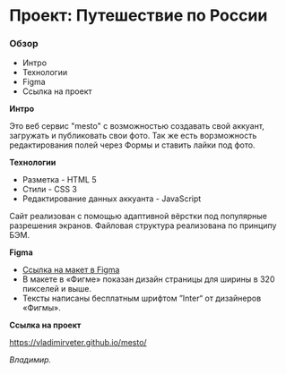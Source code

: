 # Проект: Путешествие по России

### Обзор
* Интро
* Технологии
* Figma
* Ссылка на проект

**Интро**

Это веб сервис "mesto" с возможностью создавать свой аккуант, загружать и публиковать свои фото.
Так же есть ворзможность редактирования полей через Формы и ставить лайки под фото.

**Технологии**

* Разметка - HTML 5
* Стили - CSS 3 
* Редактирование данных аккуанта - JavaScript

Сайт реализован с помощью адаптивной вёрстки под популярные разрешения экранов.
Файловая структура реализована по принципу БЭМ.

**Figma**

* [Ссылка на макет в Figma](https://www.figma.com/file/2cn9N9jSkmxD84oJik7xL7/JavaScript.-Sprint-4?node-id=0%3A1)
* В макете в «Фигме» показан дизайн страницы для ширины в 320 пикселей и выше. 
* Тексты написаны бесплатным шрифтом ”Inter“ от дизайнеров «Фигмы».

**Ссылка на проект**

https://vladimirveter.github.io/mesto/

*Владимир.*
